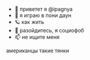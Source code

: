 - 👋 приветет я @ipagnya
- 🍓 я играю в пони даун
- 🪐 как жить
- 🖕 разойдитесь, я социофоб
- 📫 не ищите меня

<!---
ipagnya/ipagnya is a ✨ special ✨ repository because its `README.md` (this file) appears on your GitHub profile.
You can click the Preview link to take a look at your changes.
--->
американцы такие тянки
